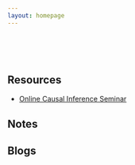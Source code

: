 ```yaml
---
layout: homepage
---
```


<br>
<br>
<br>



## Resources

- [Online Causal Inference Seminar](https://sites.google.com/view/ocis/)

## Notes

## Blogs


<script type='text/javascript' id='clustrmaps' src='//cdn.clustrmaps.com/map_v2.js?cl=ffffff&w=a&t=n&d=X6v3L9piATkuwwMmW8yaC5YYfmu52YgqXT1DydpdJYY&co=9caeba'></script>

